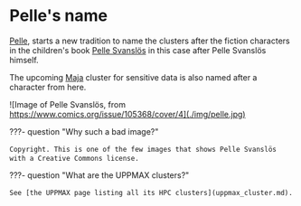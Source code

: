 # Pelle's name

[Pelle](pelle.md), starts a new tradition to name the clusters after the fiction characters
in the children's book [Pelle Svanslös](https://en.wikipedia.org/wiki/Pelle_Svansl%C3%B6s)
in this case after Pelle Svanslös himself. 

The upcoming [Maja](maja.md) cluster for sensitive data is also named after a character from here.

![Image of Pelle Svanslös, from https://www.comics.org/issue/105368/cover/4](./img/pelle.jpg)

???- question "Why such a bad image?"

    Copyright. This is one of the few images that shows Pelle Svanslös
    with a Creative Commons license.

???- question "What are the UPPMAX clusters?"

    See [the UPPMAX page listing all its HPC clusters](uppmax_cluster.md).
